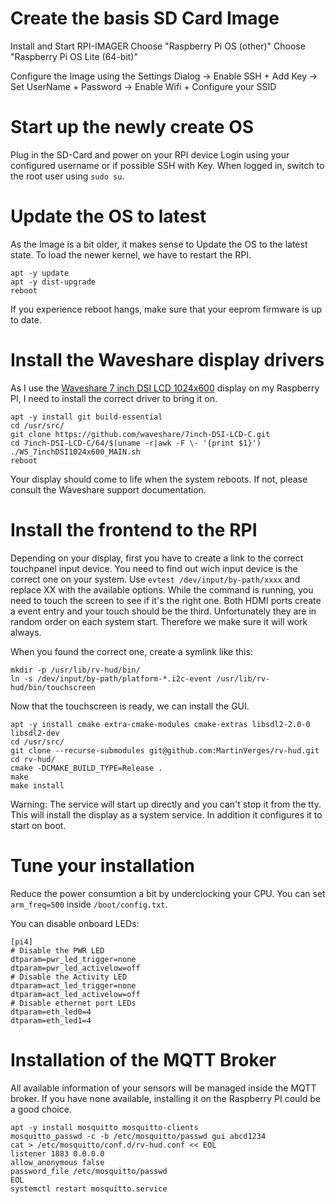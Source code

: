 
# Create the basis SD Card Image

Install and Start RPI-IMAGER
Choose "Raspberry Pi OS (other)"
Choose "Raspberry Pi OS Lite (64-bit)"

Configure the Image using the Settings Dialog
-> Enable SSH + Add Key
-> Set UserName + Password
-> Enable Wifi + Configure your SSID

# Start up the newly create OS

Plug in the SD-Card and power on your RPI device
Login using your configured username or if possible SSH with Key.
When logged in, switch to the root user using `sudo su`.

# Update the OS to latest

As the Image is a bit older, it makes sense to Update the OS to the latest state.
To load the newer kernel, we have to restart the RPI.
```
apt -y update
apt -y dist-upgrade
reboot
```

If you experience reboot hangs, make sure that your eeprom firmware is up to date.

# Install the Waveshare display drivers

As I use the [Waveshare 7 inch DSI LCD 1024x600](https://www.waveshare.com/wiki/7inch_DSI_LCD_(C)) display on my Raspberry PI, I need to install the correct driver to bring it on.

```
apt -y install git build-essential 
cd /usr/src/
git clone https://github.com/waveshare/7inch-DSI-LCD-C.git
cd 7inch-DSI-LCD-C/64/$(uname -r|awk -F \- '{print $1}')
./WS_7inchDSI1024x600_MAIN.sh
reboot
```

Your display should come to life when the system reboots.
If not, please consult the Waveshare support documentation.

# Install the frontend to the RPI

Depending on your display, first you have to create a link to the correct touchpanel input device.
You need to find out wich input device is the correct one on your system.
Use `evtest /dev/input/by-path/xxxx` and replace XX with the available options.
While the command is running, you need to touch the screen to see if it's the right one.
Both HDMI ports create a event entry and your touch should be the third.
Unfortunately they are in random order on each system start. 
Therefore we make sure it will work always.

When you found the correct one, create a symlink like this:
```
mkdir -p /usr/lib/rv-hud/bin/
ln -s /dev/input/by-path/platform-*.i2c-event /usr/lib/rv-hud/bin/touchscreen
```

Now that the touchscreen is ready, we can install the GUI.

```
apt -y install cmake extra-cmake-modules cmake-extras libsdl2-2.0-0 libsdl2-dev
cd /usr/src/
git clone --recurse-submodules git@github.com:MartinVerges/rv-hud.git
cd rv-hud/
cmake -DCMAKE_BUILD_TYPE=Release .
make
make install
```

Warning: The service will start up directly and you can't stop it from the tty.
This will install the display as a system service.
In addition it configures it to start on boot.

# Tune your installation

Reduce the power consumtion a bit by underclocking your CPU.
You can set `arm_freq=500` inside `/boot/config.txt`.

You can disable onboard LEDs:
```
[pi4]
# Disable the PWR LED
dtparam=pwr_led_trigger=none
dtparam=pwr_led_activelow=off
# Disable the Activity LED
dtparam=act_led_trigger=none
dtparam=act_led_activelow=off
# Disable ethernet port LEDs
dtparam=eth_led0=4
dtparam=eth_led1=4
```

# Installation of the MQTT Broker

All available information of your sensors will be managed inside the MQTT broker.
If you have none available, installing it on the Raspberry PI could be a good choice.

```
apt -y install mosquitto mosquitto-clients
mosquitto_passwd -c -b /etc/mosquitto/passwd gui abcd1234
cat > /etc/mosquitto/conf.d/rv-hud.conf << EOL
listener 1883 0.0.0.0
allow_anonymous false
password_file /etc/mosquitto/passwd
EOL
systemctl restart mosquitto.service
```
